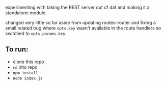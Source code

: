 experimenting with taking the REST server out of dat and making it a standalone module.

changed very little so far aside from updating routes-router and fixing a small related bug where `opts.key` wasn't available in the route handlers so switched to `opts.params.key`.

## To run:

- clone this repo
- `cd` into repo
- `npm install`
- `node index.js`